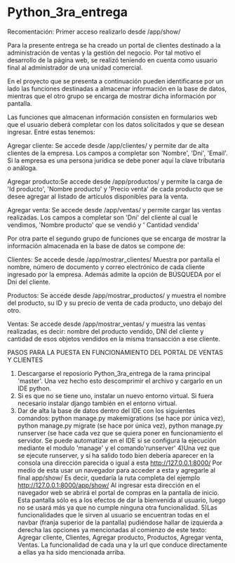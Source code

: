 # Python_3ra_entrega
Recomentación: Primer acceso realizarlo desde /app/show/

Para la presente entrega se ha creado un portal de clientes destinado a la administración de ventas y la gestión del negocio. Por tal motivo el desarrollo de la página web,
se realizó teniendo en cuenta como usuario final al administrador de una unidad comercial.

En el proyecto que se presenta a continuación pueden identificarse por un lado las funciones destinadas a almacenar información en la base de datos, mientras que el otro grupo se encarga de mostrar dicha información por pantalla.

Las funciones que almacenan información consisten en formularios web que el usuario deberá completar con los datos solicitados y que se desean ingresar. Entre estas tenemos:

Agregar cliente: Se accede desde /app/clientes/ y permite dar de alta clientes de la empresa. Los campos a completar son 'Nombre', 'Dni', 'Email'. Si la empresa es una persona jurídica se debe poner aquí la
clave tributaria o análoga.

Agregar producto:Se accede desde /app/productos/ y permite la carga de 'Id producto', 'Nombre producto' y 'Precio venta' de cada producto que se desee agregar al listado de artículos disponibles para la venta.

Agregar venta: Se accede desde /app/ventas/ y permite cargar las ventas realizadas. Los campos a completar son 'Dni' del cliente al cual le vendimos, 'Nombre producto' que se vendió y ' Cantidad vendida'

Por otra parte el segundo grupo de funciones que se encarga de mostrar la información almacenada en la base de datos se compone de:

Clientes: Se accede desde /app/mostrar_clientes/ Muestra por pantalla el nombre, número de documento y correo electrónico de cada cliente ingresado por la empresa. Además admite la opción de BÚSQUEDA por el Dni del cliente.

Productos: Se accede desde /app/mostrar_productos/ y muestra el nombre del producto, su ID y su precio de venta de cada producto, uno debajo del otro.

Ventas: Se accede desde /app/mostrar_ventas/ y muestra las ventas realizadas, es decir: nombre del producto vendido, DNI del cliente y cantidad de esos objetos vendidos en la misma transacción a ese cliente.

PASOS PARA LA PUESTA EN FUNCIONAMIENTO DEL PORTAL DE VENTAS Y CLIENTES

1) Descargarse el reposiorio Python_3ra_entrega de la rama principal 'master'. Una vez hecho esto descomprimir el archivo y cargarlo en un IDE python.
2) Si es que no se tiene uno, instalar un nuevo entorno virtual. Si fuera necesario instalar django también en el entorno virtual.
3) Dar de alta la base de datos dentro del IDE con los siguientes comandos: python manage.py makemigrations (se hace por única vez), python manage.py migrate (se hace por única vez),
   python manage.py runserver (se hace cada vez que se quiera poner en funcionamiento el servidor. Se puede automatizar en el IDE si se configura la ejecución mediante el modulo 'manage' y el comando'runserver'
4)Una vez que se ejecute runserver, y si ha salido todo bien debería aparecer en la consola una dirección parecida o igual a esta http://127.0.0.1:8000/
  Por medio de esta usar un navegador para acceder a esta y agregarle al final app/show/ Es decir, quedaría la ruta completa del ejemplo http://127.0.0.1:8000/app/show/
  Al ingresar esta dirección en el navegador web se abrirá el portal de compras en la pantalla de inicio. Esta pantalla sólo es a los efectos de dar la bienvenida al usuario, luego no se usará más ya
  que no cumple ninguna otra funcionalidad.
5)Las funcionalidades que le sirven al usuario se encuentran todas en el navbar (franja superior de la pantalla) pudiéndose hallar de izquierda a derecha las opciones ya mencionadas al comienzo de este texto:
Agregar cliente, Clientes, Agregar producto, Productos, Agregar venta, Ventas.
La funcionalidad de cada una y la url que conduce directamente a ellas ya ha sido mencionada arriba.




